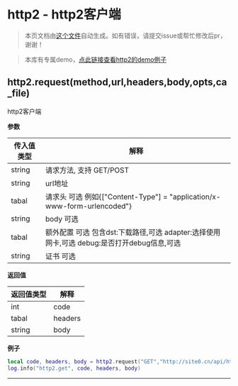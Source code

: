 # http2 - http2客户端

> 本页文档由[这个文件](https://gitee.com/openLuat/LuatOS/tree/master/luat/../components/network/libhttp/luat_lib_http.c)自动生成。如有错误，请提交issue或帮忙修改后pr，谢谢！

> 本库有专属demo，[点此链接查看http2的demo例子](https://gitee.com/openLuat/LuatOS/tree/master/demo/network)

## http2.request(method,url,headers,body,opts,ca_file)

http2客户端

**参数**

|传入值类型|解释|
|-|-|
|string|请求方法, 支持 GET/POST|
|string|url地址|
|tabal|请求头 可选 例如{["Content-Type"] = "application/x-www-form-urlencoded"}|
|string|body 可选|
|tabal|额外配置 可选 包含dst:下载路径,可选 adapter:选择使用网卡,可选 debug:是否打开debug信息,可选|
|string|证书 可选|

**返回值**

|返回值类型|解释|
|-|-|
|int|code|
|tabal|headers|
|string|body|

**例子**

```lua
local code, headers, body = http2.request("GET","http://site0.cn/api/httptest/simple/time").wait()
log.info("http2.get", code, headers, body)

```

---

